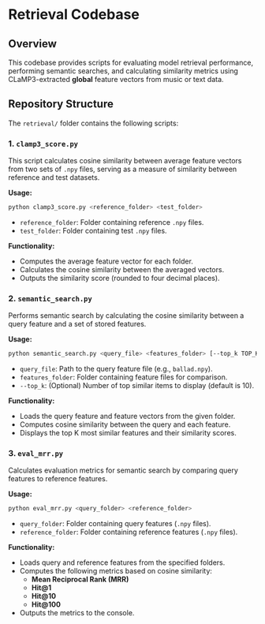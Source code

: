 # Retrieval Codebase

## Overview  
This codebase provides scripts for evaluating model retrieval performance, performing semantic searches, and calculating similarity metrics using CLaMP3-extracted **global** feature vectors from music or text data.

## Repository Structure  
The `retrieval/` folder contains the following scripts:

### 1. `clamp3_score.py`  
This script calculates cosine similarity between average feature vectors from two sets of `.npy` files, serving as a measure of similarity between reference and test datasets.

**Usage:**
```bash
python clamp3_score.py <reference_folder> <test_folder>
```
- `reference_folder`: Folder containing reference `.npy` files.
- `test_folder`: Folder containing test `.npy` files.

**Functionality:**
- Computes the average feature vector for each folder.
- Calculates the cosine similarity between the averaged vectors.
- Outputs the similarity score (rounded to four decimal places).

### 2. `semantic_search.py`  
Performs semantic search by calculating the cosine similarity between a query feature and a set of stored features.

**Usage:**
```bash
python semantic_search.py <query_file> <features_folder> [--top_k TOP_K]
```
- `query_file`: Path to the query feature file (e.g., `ballad.npy`).
- `features_folder`: Folder containing feature files for comparison.
- `--top_k`: (Optional) Number of top similar items to display (default is 10).

**Functionality:**
- Loads the query feature and feature vectors from the given folder.
- Computes cosine similarity between the query and each feature.
- Displays the top K most similar features and their similarity scores.

### 3. `eval_mrr.py`  
Calculates evaluation metrics for semantic search by comparing query features to reference features.

**Usage:**
```bash
python eval_mrr.py <query_folder> <reference_folder>
```
- `query_folder`: Folder containing query features (`.npy` files).
- `reference_folder`: Folder containing reference features (`.npy` files).

**Functionality:**
- Loads query and reference features from the specified folders.
- Computes the following metrics based on cosine similarity:
  - **Mean Reciprocal Rank (MRR)**
  - **Hit@1**
  - **Hit@10**
  - **Hit@100**
- Outputs the metrics to the console.